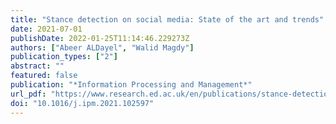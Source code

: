 ```yaml
---
title: "Stance detection on social media: State of the art and trends"
date: 2021-07-01
publishDate: 2022-01-25T11:14:46.229273Z
authors: ["Abeer ALDayel", "Walid Magdy"]
publication_types: ["2"]
abstract: ""
featured: false
publication: "*Information Processing and Management*"
url_pdf: "https://www.research.ed.ac.uk/en/publications/stance-detection-on-social-media-state-of-the-art-and-trends"
doi: "10.1016/j.ipm.2021.102597"
---
```


